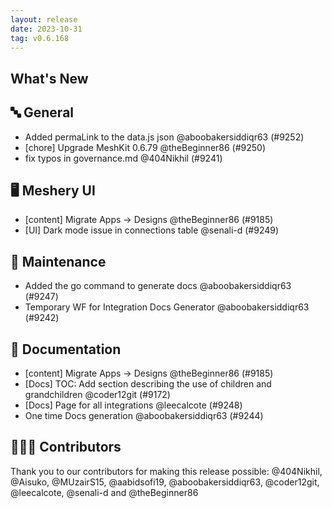 ```yaml
---
layout: release
date: 2023-10-31
tag: v0.6.168
---
```


## What's New

## 🔤 General

- Added permaLink to the data.js json @aboobakersiddiqr63 (#9252)
- [chore] Upgrade MeshKit 0.6.79 @theBeginner86 (#9250)
- fix typos in governance.md @404Nikhil (#9241)

## 🖥 Meshery UI

- [content] Migrate Apps -> Designs @theBeginner86 (#9185)
- [UI] Dark mode issue in connections table @senali-d (#9249)

## 🧰 Maintenance

- Added the go command to generate docs @aboobakersiddiqr63 (#9247)
- Temporary WF for Integration Docs Generator @aboobakersiddiqr63 (#9242)

## 📖 Documentation

- [content] Migrate Apps -> Designs @theBeginner86 (#9185)
- [Docs] TOC: Add section describing the use of children and grandchildren @coder12git (#9172)
- [Docs] Page for all integrations @leecalcote (#9248)
- One time Docs generation @aboobakersiddiqr63 (#9244)

## 👨🏽‍💻 Contributors

Thank you to our contributors for making this release possible:
@404Nikhil, @Aisuko, @MUzairS15, @aabidsofi19, @aboobakersiddiqr63, @coder12git, @leecalcote, @senali-d and @theBeginner86
